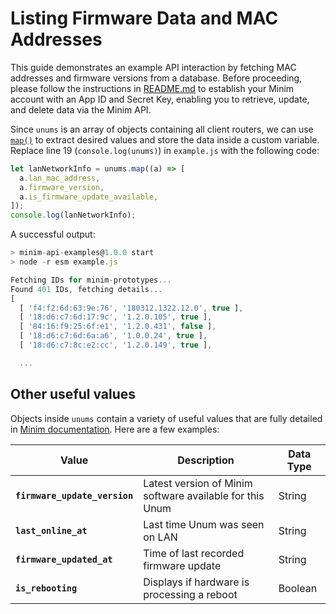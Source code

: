 # Listing Firmware Data and MAC Addresses

This guide demonstrates an example API interaction by fetching MAC addresses and firmware versions from a database. Before proceeding, please follow the instructions in [README.md](/README.md) to establish your Minim account with an App ID and Secret Key, enabling you to retrieve, update, and delete data via the Minim API.

Since `unums` is an array of objects containing all client routers, we can use [`map()`](https://www.w3schools.com/jsref/jsref_map.asp) to extract desired values and store the data inside a custom variable. Replace line 19 (`console.log(unums)`) in `example.js` with the following code:

```javascript
let lanNetworkInfo = unums.map((a) => [
  a.lan_mac_address,
  a.firmware_version,
  a.is_firmware_update_available,
]);
console.log(lanNetworkInfo);
```

A successful output:

```javascript
> minim-api-examples@1.0.0 start
> node -r esm example.js

Fetching IDs for minim-prototypes...
Found 401 IDs, fetching details...
[
  [ 'f4:f2:6d:63:9e:76', '180312.1322.12.0', true ],
  [ '18:d6:c7:6d:17:9c', '1.2.0.105', true ],
  [ '84:16:f9:25:6f:e1', '1.2.0.431', false ],
  [ '18:d6:c7:6d:6a:a6', '1.0.0.24', true ],
  [ '18:d6:c7:8c:e2:cc', '1.2.0.149', true ],

  ...
```

## Other useful values

Objects inside `unums` contain a variety of useful values that are fully detailed in [Minim documentation](https://my.minim.co/api_doc). Here are a few examples:

| Value                         | Description                                              | Data Type |
| ----------------------------- | -------------------------------------------------------- | --------- |
| **`firmware_update_version`** | Latest version of Minim software available for this Unum | String    |
| **`last_online_at`**          | Last time Unum was seen on LAN                           | String    |
| **`firmware_updated_at`**     | Time of last recorded firmware update                    | String    |
| **`is_rebooting`**            | Displays if hardware is processing a reboot              | Boolean   |
